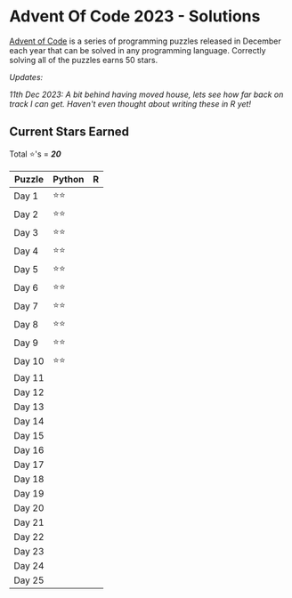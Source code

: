 # Advent Of Code 2023 - Solutions
[Advent of Code](https://adventofcode.com/) is a series of programming puzzles released in December each year that can be solved in any programming language. Correctly solving all of the puzzles earns 50 stars.

*Updates:*

*11th Dec 2023: A bit behind having moved house, lets see how far back on track I can get. Haven't even thought about writing these in R yet!*

## Current Stars Earned
Total :star:'s = ***20***

| Puzzle | Python | R |
|--------|--------|---|
| Day 1 | :star::star: |  |
| Day 2 | :star::star: |  |
| Day 3 | :star::star: |  |
| Day 4 | :star::star: |  |
| Day 5 | :star::star: |  |
| Day 6 | :star::star: |  |
| Day 7 | :star::star: |  |
| Day 8 | :star::star: |  |
| Day 9 | :star::star: |  |
| Day 10 | :star::star:  |  |
| Day 11 |  |  |
| Day 12 |  |  |
| Day 13 |  |  |
| Day 14 |  |  |
| Day 15 |  |  |
| Day 16 |  |  |
| Day 17 |  |  | 
| Day 18 |  |  |
| Day 19 |  |  |
| Day 20 |  |  |
| Day 21 |  |  |
| Day 22 |  |  |
| Day 23 |  |  |
| Day 24 |  |  |
| Day 25 |  |  |
